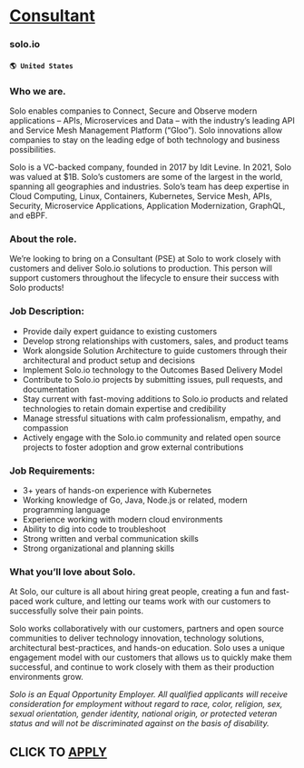 # [Consultant](https://www.remotewlb.com/apply/consultant-63206)  
### solo.io  
#### `🌎 United States`  

### Who we are.

Solo enables companies to Connect, Secure and Observe modern applications – APIs, Microservices and Data – with the industry’s leading API and Service Mesh Management Platform (“Gloo”). Solo innovations allow companies to stay on the leading edge of both technology and business possibilities.

Solo is a VC-backed company, founded in 2017 by Idit Levine. In 2021, Solo was valued at $1B. Solo’s customers are some of the largest in the world, spanning all geographies and industries. Solo’s team has deep expertise in Cloud Computing, Linux, Containers, Kubernetes, Service Mesh, APIs, Security, Microservice Applications, Application Modernization, GraphQL, and eBPF.

### About the role.

We’re looking to bring on a Consultant (PSE) at Solo to work closely with customers and deliver Solo.io solutions to production. This person will support customers throughout the lifecycle to ensure their success with Solo products!

### Job Description:

  * Provide daily expert guidance to existing customers
  * Develop strong relationships with customers, sales, and product teams
  * Work alongside Solution Architecture to guide customers through their architectural and product setup and decisions
  * Implement Solo.io technology to the Outcomes Based Delivery Model
  * Contribute to Solo.io projects by submitting issues, pull requests, and documentation
  * Stay current with fast-moving additions to Solo.io products and related technologies to retain domain expertise and credibility
  * Manage stressful situations with calm professionalism, empathy, and compassion
  * Actively engage with the Solo.io community and related open source projects to foster adoption and grow external contributions

### Job Requirements:

  * 3+ years of hands-on experience with Kubernetes
  * Working knowledge of Go, Java, Node.js or related, modern programming language
  * Experience working with modern cloud environments
  * Ability to dig into code to troubleshoot
  * Strong written and verbal communication skills
  * Strong organizational and planning skills

### What you’ll love about Solo.

At Solo, our culture is all about hiring great people, creating a fun and fast-paced work culture, and letting our teams work with our customers to successfully solve their pain points.

Solo works collaboratively with our customers, partners and open source communities to deliver technology innovation, technology solutions, architectural best-practices, and hands-on education. Solo uses a unique engagement model with our customers that allows us to quickly make them successful, and continue to work closely with them as their production environments grow.

 _Solo is an Equal Opportunity Employer. All qualified applicants will receive consideration for employment without regard to race, color, religion, sex, sexual orientation, gender identity, national origin, or protected veteran status and will not be discriminated against on the basis of disability._

  
## CLICK TO [APPLY](https://www.remotewlb.com/apply/consultant-63206)

